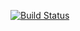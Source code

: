 [![Build Status](http://ec2-35-156-28-255.eu-central-1.compute.amazonaws.com/jenkins/buildStatus/icon?job=chatbot/alexa-skill-tests)](http://ec2-35-156-28-255.eu-central-1.compute.amazonaws.com/jenkins/job/chatbot/job/alexa-skill-tests/)